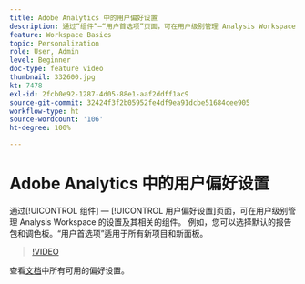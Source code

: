 ```yaml
---
title: Adobe Analytics 中的用户偏好设置
description: 通过“组件”—“用户首选项”页面，可在用户级别管理 Analysis Workspace 的设置及其相关的组件。例如，您可以选择默认的报告包和调色板。“用户首选项”适用于所有新项目和新面板。
feature: Workspace Basics
topic: Personalization
role: User, Admin
level: Beginner
doc-type: feature video
thumbnail: 332600.jpg
kt: 7478
exl-id: 2fcb0e92-1287-4d05-88e1-aaf2ddff1ac9
source-git-commit: 32424f3f2b05952fe4df9ea91dcbe51684cee905
workflow-type: ht
source-wordcount: '106'
ht-degree: 100%

---
```


# Adobe Analytics 中的用户偏好设置

通过[!UICONTROL 组件] — [!UICONTROL 用户偏好设置]页面，可在用户级别管理 Analysis Workspace 的设置及其相关的组件。 例如，您可以选择默认的报告包和调色板。“用户首选项”适用于所有新项目和新面板。

>[!VIDEO](https://video.tv.adobe.com/v/332600/?quality=12&learn=on)

查看[文档](https://experienceleague.adobe.com/docs/analytics/analyze/analysis-workspace/user-preferences.html)中所有可用的偏好设置。
